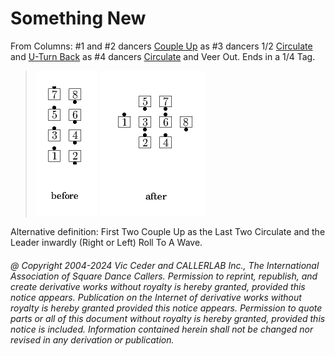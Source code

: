 
# Something New

From Columns: #1 and #2 dancers [Couple Up](../c3a/couple_up.md)
as #3 dancers 1/2 [Circulate](../b1/circulate.md)
and [U-Turn Back](../b1/turn_back.md)
as #4 dancers [Circulate](../b1/circulate.md) and Veer Out.
Ends in a 1/4 Tag.

> 
> ![alt](something_new-1.png)
> ![alt](something_new-2.png)
> 

Alternative definition: First Two Couple Up as the Last
Two Circulate and the Leader inwardly (Right or Left) Roll To A Wave.

###### @ Copyright 2004-2024 Vic Ceder and CALLERLAB Inc., The International Association of Square Dance Callers. Permission to reprint, republish, and create derivative works without royalty is hereby granted, provided this notice appears. Publication on the Internet of derivative works without royalty is hereby granted provided this notice appears. Permission to quote parts or all of this document without royalty is hereby granted, provided this notice is included. Information contained herein shall not be changed nor revised in any derivation or publication.
